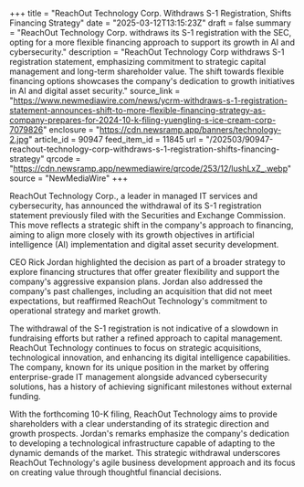 +++
title = "ReachOut Technology Corp. Withdraws S-1 Registration, Shifts Financing Strategy"
date = "2025-03-12T13:15:23Z"
draft = false
summary = "ReachOut Technology Corp. withdraws its S-1 registration with the SEC, opting for a more flexible financing approach to support its growth in AI and cybersecurity."
description = "ReachOut Technology Corp withdraws S-1 registration statement, emphasizing commitment to strategic capital management and long-term shareholder value. The shift towards flexible financing options showcases the company's dedication to growth initiatives in AI and digital asset security."
source_link = "https://www.newmediawire.com/news/ycrm-withdraws-s-1-registration-statement-announces-shift-to-more-flexible-financing-strategy-as-company-prepares-for-2024-10-k-filing-yuengling-s-ice-cream-corp-7079826"
enclosure = "https://cdn.newsramp.app/banners/technology-2.jpg"
article_id = 90947
feed_item_id = 11845
url = "/202503/90947-reachout-technology-corp-withdraws-s-1-registration-shifts-financing-strategy"
qrcode = "https://cdn.newsramp.app/newmediawire/qrcode/253/12/lushLxZ_.webp"
source = "NewMediaWire"
+++

<p>ReachOut Technology Corp., a leader in managed IT services and cybersecurity, has announced the withdrawal of its S-1 registration statement previously filed with the Securities and Exchange Commission. This move reflects a strategic shift in the company's approach to financing, aiming to align more closely with its growth objectives in artificial intelligence (AI) implementation and digital asset security development.</p><p>CEO Rick Jordan highlighted the decision as part of a broader strategy to explore financing structures that offer greater flexibility and support the company's aggressive expansion plans. Jordan also addressed the company's past challenges, including an acquisition that did not meet expectations, but reaffirmed ReachOut Technology's commitment to operational strategy and market growth.</p><p>The withdrawal of the S-1 registration is not indicative of a slowdown in fundraising efforts but rather a refined approach to capital management. ReachOut Technology continues to focus on strategic acquisitions, technological innovation, and enhancing its digital intelligence capabilities. The company, known for its unique position in the market by offering enterprise-grade IT management alongside advanced cybersecurity solutions, has a history of achieving significant milestones without external funding.</p><p>With the forthcoming 10-K filing, ReachOut Technology aims to provide shareholders with a clear understanding of its strategic direction and growth prospects. Jordan's remarks emphasize the company's dedication to developing a technological infrastructure capable of adapting to the dynamic demands of the market. This strategic withdrawal underscores ReachOut Technology's agile business development approach and its focus on creating value through thoughtful financial decisions.</p>